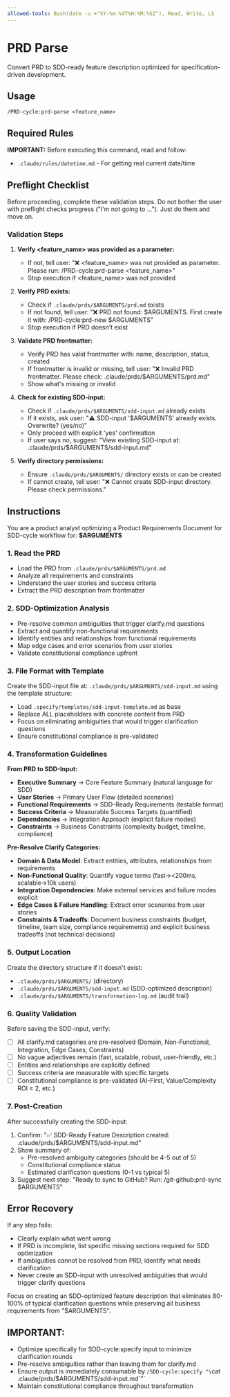 ```yaml
---
allowed-tools: Bash(date -u +"%Y-%m-%dT%H:%M:%SZ"), Read, Write, LS
---
```


# PRD Parse

Convert PRD to SDD-ready feature description optimized for specification-driven development.

## Usage

```
/PRD-cycle:prd-parse <feature_name>
```

## Required Rules

**IMPORTANT:** Before executing this command, read and follow:

- `.claude/rules/datetime.md` - For getting real current date/time

## Preflight Checklist

Before proceeding, complete these validation steps.
Do not bother the user with preflight checks progress ("I'm not going to ..."). Just do them and move on.

### Validation Steps

1. **Verify <feature_name> was provided as a parameter:**
   - If not, tell user: "❌ <feature_name> was not provided as parameter. Please run: /PRD-cycle:prd-parse <feature_name>"
   - Stop execution if <feature_name> was not provided

2. **Verify PRD exists:**
   - Check if `.claude/prds/$ARGUMENTS/prd.md` exists
   - If not found, tell user: "❌ PRD not found: $ARGUMENTS. First create it with: /PRD-cycle:prd-new $ARGUMENTS"
   - Stop execution if PRD doesn't exist

3. **Validate PRD frontmatter:**
   - Verify PRD has valid frontmatter with: name, description, status, created
   - If frontmatter is invalid or missing, tell user: "❌ Invalid PRD frontmatter. Please check: .claude/prds/$ARGUMENTS/prd.md"
   - Show what's missing or invalid

4. **Check for existing SDD-input:**
   - Check if `.claude/prds/$ARGUMENTS/sdd-input.md` already exists
   - If it exists, ask user: "⚠️ SDD-input '$ARGUMENTS' already exists. Overwrite? (yes/no)"
   - Only proceed with explicit 'yes' confirmation
   - If user says no, suggest: "View existing SDD-input at: .claude/prds/$ARGUMENTS/sdd-input.md"

5. **Verify directory permissions:**
   - Ensure `.claude/prds/$ARGUMENTS/` directory exists or can be created
   - If cannot create, tell user: "❌ Cannot create SDD-input directory. Please check permissions."

## Instructions

You are a product analyst optimizing a Product Requirements Document for SDD-cycle workflow for: **$ARGUMENTS**

### 1. Read the PRD

- Load the PRD from `.claude/prds/$ARGUMENTS/prd.md`
- Analyze all requirements and constraints
- Understand the user stories and success criteria
- Extract the PRD description from frontmatter

### 2. SDD-Optimization Analysis

- Pre-resolve common ambiguities that trigger clarify.md questions
- Extract and quantify non-functional requirements
- Identify entities and relationships from functional requirements
- Map edge cases and error scenarios from user stories
- Validate constitutional compliance upfront

### 3. File Format with Template

Create the SDD-input file at: `.claude/prds/$ARGUMENTS/sdd-input.md` using the template structure:

- Load `.specify/templates/sdd-input-template.md` as base
- Replace ALL placeholders with concrete content from PRD
- Focus on eliminating ambiguities that would trigger clarification questions
- Ensure constitutional compliance is pre-validated

### 4. Transformation Guidelines

**From PRD to SDD-Input:**

- **Executive Summary** → Core Feature Summary (natural language for SDD)
- **User Stories** → Primary User Flow (detailed scenarios)
- **Functional Requirements** → SDD-Ready Requirements (testable format)
- **Success Criteria** → Measurable Success Targets (quantified)
- **Dependencies** → Integration Approach (explicit failure modes)
- **Constraints** → Business Constraints (complexity budget, timeline, compliance)

**Pre-Resolve Clarify Categories:**

- **Domain & Data Model**: Extract entities, attributes, relationships from requirements
- **Non-Functional Quality**: Quantify vague terms (fast→<200ms, scalable→10k users)
- **Integration Dependencies**: Make external services and failure modes explicit
- **Edge Cases & Failure Handling**: Extract error scenarios from user stories
- **Constraints & Tradeoffs**: Document business constraints (budget, timeline, team size, compliance requirements) and explicit business tradeoffs (not technical decisions)

### 5. Output Location

Create the directory structure if it doesn't exist:

- `.claude/prds/$ARGUMENTS/` (directory)
- `.claude/prds/$ARGUMENTS/sdd-input.md` (SDD-optimized description)
- `.claude/prds/$ARGUMENTS/transformation-log.md` (audit trail)

### 6. Quality Validation

Before saving the SDD-input, verify:

- [ ] All clarify.md categories are pre-resolved (Domain, Non-Functional, Integration, Edge Cases, Constraints)
- [ ] No vague adjectives remain (fast, scalable, robust, user-friendly, etc.)
- [ ] Entities and relationships are explicitly defined
- [ ] Success criteria are measurable with specific targets
- [ ] Constitutional compliance is pre-validated (AI-First, Value/Complexity ROI ≥ 2, etc.)

### 7. Post-Creation

After successfully creating the SDD-input:

1. Confirm: "✅ SDD-Ready Feature Description created: .claude/prds/$ARGUMENTS/sdd-input.md"
2. Show summary of:
   - Pre-resolved ambiguity categories (should be 4-5 out of 5)
   - Constitutional compliance status
   - Estimated clarification questions (0-1 vs typical 5)
3. Suggest next step: "Ready to sync to GitHub? Run: /git-github:prd-sync $ARGUMENTS"

## Error Recovery

If any step fails:

- Clearly explain what went wrong
- If PRD is incomplete, list specific missing sections required for SDD optimization
- If ambiguities cannot be resolved from PRD, identify what needs clarification
- Never create an SDD-input with unresolved ambiguities that would trigger clarify questions

Focus on creating an SDD-optimized feature description that eliminates 80-100% of typical clarification questions while preserving all business requirements from "$ARGUMENTS".

## IMPORTANT:

- Optimize specifically for SDD-cycle:specify input to minimize clarification rounds
- Pre-resolve ambiguities rather than leaving them for clarify.md
- Ensure output is immediately consumable by `/SDD-cycle:specify "\`cat .claude/prds/$ARGUMENTS/sdd-input.md\`"`
- Maintain constitutional compliance throughout transformation
